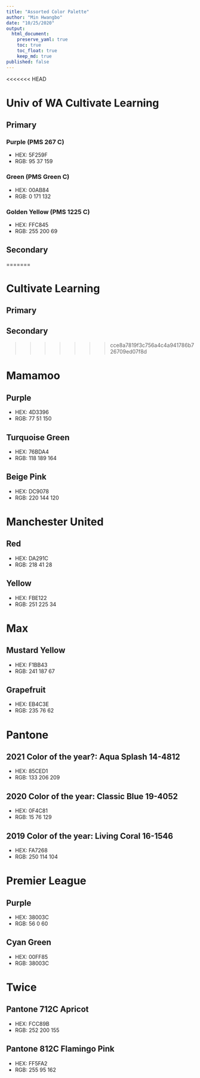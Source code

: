 ```yaml
---
title: "Assorted Color Palette"
author: "Min Hwangbo"
date: "10/25/2020"
output:
  html_document:
    preserve_yaml: true
    toc: true
    toc_float: true
    keep_md: true
published: false
---
```




<<<<<<< HEAD
# Univ of WA Cultivate Learning
## Primary
### Purple (PMS 267 C)
* HEX: 5F259F
* RGB: 95 37 159

### Green (PMS Green C)
* HEX: 00AB84
* RGB: 0 171 132

### Golden Yellow (PMS 1225 C)
* HEX: FFC845
* RGB: 255 200 69

## Secondary


=======
# Cultivate Learning
## Primary

## Secondary

>>>>>>> cce8a7819f3c756a4c4a941786b726709ed07f8d
# Mamamoo
## Purple
* HEX: 4D3396
* RGB: 77 51 150

## Turquoise Green
* HEX: 76BDA4
* RGB: 118 189 164

## Beige Pink
* HEX: DC9078
* RGB: 220 144 120

# Manchester United
## Red
* HEX: DA291C
* RGB: 218 41 28

## Yellow
* HEX: FBE122
* RGB: 251 225 34

# Max
## Mustard Yellow
* HEX: F1BB43
* RGB: 241 187 67

## Grapefruit
* HEX: EB4C3E
* RGB: 235 76 62
  
# Pantone
## 2021 Color of the year?: Aqua Splash 14-4812
* HEX: 85CED1
* RGB: 133 206 209

## 2020 Color of the year: Classic Blue 19-4052
* HEX: 0F4C81
* RGB: 15 76 129

## 2019 Color of the year: Living Coral 16-1546
* HEX: FA7268
* RGB: 250 114 104

# Premier League
## Purple
* HEX: 38003C
* RGB: 56 0 60

## Cyan Green
* HEX: 00FF85
* RGB: 38003C

# Twice
## Pantone 712C Apricot
* HEX: FCC89B
* RGB: 252 200 155

## Pantone 812C Flamingo Pink
* HEX: FF5FA2
* RGB: 255 95 162
